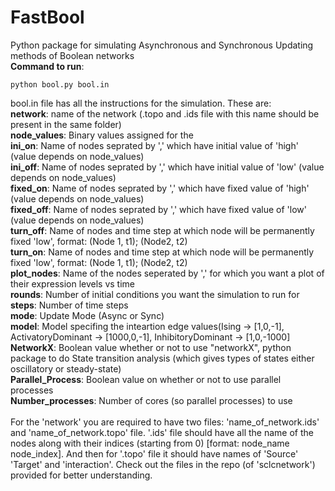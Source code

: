 # FastBool
Python package for simulating Asynchronous and Synchronous Updating methods of Boolean networks
<br>
**Command to run**: <pre><code>python bool.py bool.in </code></pre>
bool.in file has all the instructions for the simulation. These are:
<br>
**network**: name of the network (.topo and .ids file with this name should be present in the same folder) <br>
**node_values**: Binary values assigned for the <br>
**ini_on**: Name of nodes seprated by ',' which have initial value of 'high' (value depends on node_values) <br>
**ini_off**: Name of nodes seprated by ',' which have initial value of 'low' (value depends on node_values) <br>
**fixed_on**: Name of nodes seprated by ',' which have fixed value of 'high' (value depends on node_values) <br>
**fixed_off**: Name of nodes seprated by ',' which have fixed value of 'low' (value depends on node_values) <br>
**turn_off**: Name of nodes and time step at which node will be permanently fixed 'low', format: (Node 1, t1); (Node2, t2) <br>
**turn_on**: Name of nodes and time step at which node will be permanently fixed 'low', format: (Node 1, t1); (Node2, t2) <br>
**plot_nodes**: Name of the nodes seperated by ',' for which you want a plot of their expression levels vs time <br>
**rounds**: Number of initial conditions you want the simulation to run for <br>
**steps**: Number of time steps <br>
**mode**: Update Mode (Async or Sync) <br>
**model**: Model specifing the inteartion edge values(Ising -> [1,0,-1], ActivatoryDominant -> [1000,0,-1], InhibitoryDominant -> [1,0,-1000] <br>
**NetworkX**: Boolean value whether or not to use "networkX", python package to do State transition analysis (which gives types of states either oscillatory or steady-state) <br>
**Parallel_Process**: Boolean value on whether or not to use parallel processes <br>
**Number_processes**: Number of cores (so parallel processes) to use <br>
<br>
For the 'network' you are required to have two files: 'name_of_network.ids' and 'name_of_network.topo' file. '.ids' file should have all the name of the nodes along with their indices (starting from 0) [format: node_name node_index]. And then for '.topo' file it should have names of 'Source' 'Target' and 'interaction'. Check out the files in the repo (of 'sclcnetwork') provided for better understanding. <br>
